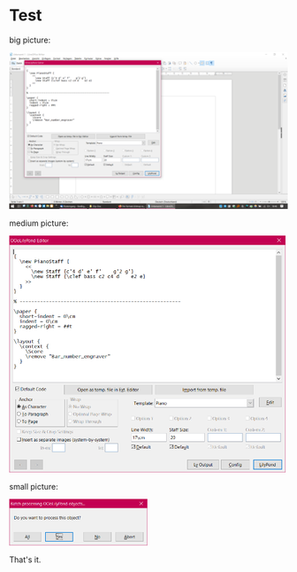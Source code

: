 # Test

big picture:

![Big](https://raw.githubusercontent.com/KlausBlum/OLy-resources/master/images/big.png)

medium picture:

<img src="https://raw.githubusercontent.com/KlausBlum/OLy-resources/master/images/medium.png" width="500">


small picture:

<img src="https://raw.githubusercontent.com/KlausBlum/OLy-resources/master/images/small.png" width="250">


That's it.
